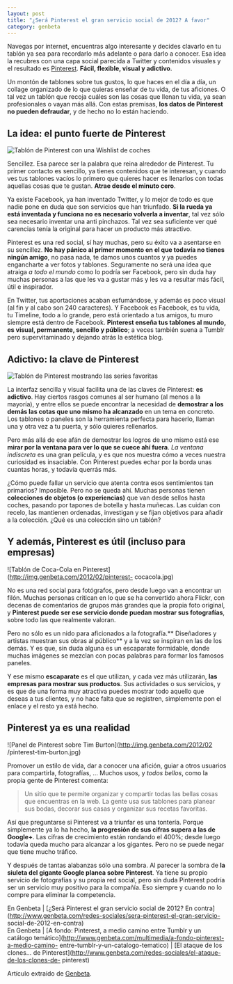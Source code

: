 ```yaml
---
layout: post
title: "¿Será Pinterest el gran servicio social de 2012? A favor"
category: genbeta
---
```




Navegas por internet, encuentras algo interesante y decides clavarlo en tu
tablón ya sea para recordarlo más adelante o para darlo a conocer. Esa idea la
recubres con una capa social parecida a Twitter y contenidos visuales y el
resultado es [Pinterest](http://pinterest.com/). **Fácil, flexible, visual y
adictivo**.

Un montón de tablones sobre tus gustos, lo que haces en el día a día, un
collage organizado de lo que quieras enseñar de tu vida, de tus aficiones. O
tal vez un tablón que recoja cuáles son las cosas que llenan tu vida, ya sean
profesionales o vayan más allá. Con estas premisas, **los datos de Pinterest
no pueden defraudar**, y de hecho no lo están haciendo.  
  

## La idea: el punto fuerte de Pinterest

  
![Tablón de Pinterest con una Wishlist de
coches](http://img.genbeta.com/2012/02/pinterest-car-wishlist.jpg)

Sencillez. Esa parece ser la palabra que reina alrededor de Pinterest. Tu
primer contacto es sencillo, ya tienes contenidos que te interesan, y cuando
ves tus tablones vacíos lo primero que quieres hacer es llenarlos con todas
aquellas cosas que te gustan. **Atrae desde el minuto cero**.

Ya existe Facebook, ya han inventado Twitter, y lo mejor de todo es que nadie
pone en duda que son servicios que han triunfado. **Si la rueda ya está
inventada y funciona no es necesario volverla a inventar**, tal vez sólo sea
necesario inventar una anti pinchazos. Tal vez sea suficiente ver qué
carencias tenía la original para hacer un producto más atractivo.

Pinterest es una red social, sí hay muchas, pero su éxito va a asentarse en su
sencillez. **No hay pánico al primer momento en el que todavía no tienes
ningún amigo**, no pasa nada, te damos unos cuantos y ya puedes engancharte a
ver fotos y tablones. Seguramente no será una idea que atraiga _a todo el
mundo_ como lo podría ser Facebook, pero sin duda hay muchas personas a las
que les va a gustar más y les va a resultar más fácil, útil e inspirador.

En Twitter, tus aportaciones acaban esfumándose, y además es poco visual (al
fin y al cabo son 240 caracteres). Y Facebook es Facebook, es tu vida, tu
Timeline, todo a lo grande, pero está orientado a tus amigos, tu muro siempre
está dentro de Facebook. **Pinterest enseña tus tablones al mundo, es visual,
permanente, sencillo y público**; a veces también suena a Tumblr pero
supervitaminado y dejando atrás la estética blog.

## Adictivo: la clave de Pinterest

  
![Tablón de Pinterest mostrando las series
favoritas](http://img.genbeta.com/2012/02/pinterest-a-favor-series-tv.jpg)

La interfaz sencilla y visual facilita una de las claves de Pinterest: **es
adictivo**. Hay ciertos rasgos comunes al ser humano (al menos a la mayoría),
y entre ellos se puede encontrar la necesidad de **demostrar a los demás las
cotas que uno mismo ha alcanzado** en un tema en concreto. Los tablones o
paneles son la herramienta perfecta para hacerlo, llaman una y otra vez a tu
puerta, y sólo quieres rellenarlos.

Pero más allá de ese afán de demostrar los logros de uno mismo está ese
**mirar por la ventana para ver lo que se cuece ahí fuera**. _La ventana
indiscreta_ es una gran película, y es que nos muestra cómo a veces nuestra
curiosidad es insaciable. Con Pinterest puedes echar por la borda unas cuantas
horas, y todavía querrás más.

¿Cómo puede fallar un servicio que atenta contra esos sentimientos tan
primarios? Imposible. Pero no se queda ahí. Muchas personas tienen
**colecciones de objetos (o experiencias)** que van desde sellos hasta coches,
pasando por tapones de botella y hasta muñecas. Las cuidan con recelo, las
mantienen ordenadas, investigan y se fijan objetivos para añadir a la
colección. ¿Qué es una colección sino un tablón?

## Y además, Pinterest es útil (incluso para empresas)

  
![Tablón de Coca-Cola en Pinterest](http://img.genbeta.com/2012/02/pinterest-
cocacola.jpg)

No es una red social para fotógrafos, pero desde luego van a encontrar un
filón. Muchas personas critican en lo que se ha convertido ahora Flickr, con
decenas de comentarios de grupos más grandes que la propia foto original, y
**Pinterest puede ser ese servicio donde puedan mostrar sus fotografías**,
sobre todo las que realmente valoran.

Pero no sólo es un nido para aficionados a la fotografía.** Diseñadores y
artistas muestran sus obras al público** y a la vez se inspiran en las de los
demás. Y es que, sin duda alguna es un escaparate formidable, donde muchas
imágenes se mezclan con pocas palabras para formar los famosos paneles.

Y ese mismo **escaparate** es el que utilizan, y cada vez más utilizarán,
**las empresas para mostrar sus productos**. Sus actividades o sus servicios,
y es que de una forma muy atractiva puedes mostrar todo aquello que deseas a
tus clientes, y no hace falta que se registren, simplemente pon el enlace y el
resto ya está hecho.

## Pinterest ya es una realidad

  
![Panel de Pinterest sobre Tim Burton](http://img.genbeta.com/2012/02
/pinterest-tim-burton.jpg)

Promover un estilo de vida, dar a conocer una afición, guiar a otros usuarios
para compartirla, fotografías, … Muchos usos, y _todos bellos_, como la propia
gente de Pinterest comenta:

> Un sitio que te permite organizar y compartir todas las bellas cosas que
encuentras en la web. La gente usa sus tablones para planear sus bodas,
decorar sus casas y organizar sus recetas favoritas.

Así que preguntarse si Pinterest va a triunfar es una tontería. Porque
simplemente ya lo ha hecho, **la progresión de sus cifras supera a las de
Google+**. Las cifras de crecimiento están rondando el 400%; desde luego
todavía queda mucho para alcanzar a los gigantes. Pero no se puede negar que
tiene mucho tráfico.

Y después de tantas alabanzas sólo una sombra. Al parecer la sombra de **la
siuleta del gigante Google planea sobre Pinterest**. Ya tiene su propio
servicio de fotografías y su propia red social, pero sin duda Pinterest podría
ser un servicio muy positivo para la compañía. Eso siempre y cuando no lo
compre para eliminar la competencia.

En Genbeta | [¿Será Pinterest el gran servicio social de 2012? En
contra](http://www.genbeta.com/redes-sociales/sera-pinterest-el-gran-servicio-
social-de-2012-en-contra)  
En Genbeta | [A fondo: Pinterest, a medio camino entre Tumblr y un catálogo
temático](http://www.genbeta.com/multimedia/a-fondo-pinterest-a-medio-camino-
entre-tumblr-y-un-catalogo-tematico) | [El ataque de los clones… de
Pinterest](http://www.genbeta.com/redes-sociales/el-ataque-de-los-clones-de-
pinterest)

Artículo extraído de [Genbeta](http://www.genbeta.com).